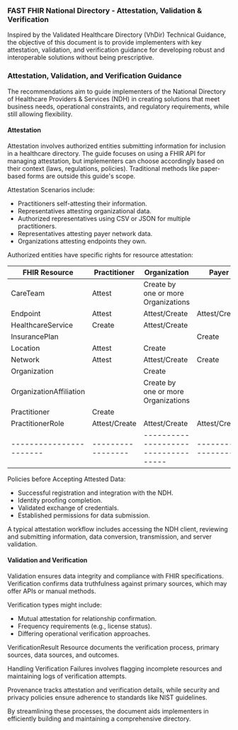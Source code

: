 ### FAST FHIR National Directory - Attestation, Validation & Verification

Inspired by the Validated Healthcare Directory (VhDir) Technical Guidance, the objective of this document is to provide implementers with key attestation, validation, and verification guidance for developing robust and interoperable solutions without being prescriptive.

### Attestation, Validation, and Verification Guidance
The recommendations aim to guide implementers of the National Directory of Healthcare Providers & Services (NDH) in creating solutions that meet business needs, operational constraints, and regulatory requirements, while still allowing flexibility.

#### Attestation
Attestation involves authorized entities submitting information for inclusion in a healthcare directory. The guide focuses on using a FHIR API for managing attestation, but implementers can choose accordingly based on their context (laws, regulations, policies). Traditional methods like paper-based forms are outside this guide's scope.

Attestation Scenarios include:

* Practitioners self-attesting their information.
* Representatives attesting organizational data.
* Authorized representatives using CSV or JSON for multiple practitioners.
* Representatives attesting payer network data.
* Organizations attesting endpoints they own.

Authorized entities have specific rights for resource attestation:

| **FHIR Resource**       | **Practitioner**  | **Organization**                    | **Payer**         | **HIE/HIO**       | 
| ----------------------- | ----------------- | ----------------------------------- | ----------------- | ----------------- | 
| CareTeam                | Attest            | Create by one or more Organizations |                   |                   | 
| Endpoint                | Attest            | Attest/Create                       | Attest/Create     | Create            | 
| HealthcareService       | Create            | Attest/Create                       |                   |                   | 
| InsurancePlan           |                   |                                     | Create            |                   | 
| Location                | Attest            | Create                              |                   |                   | 
| Network                 | Attest            | Attest/Create                       | Create            |                   | 
| Organization            |                   | Create                              |                   |                   | 
| OrganizationAffiliation |                   | Create by one or more Organizations |                   |                   | 
| Practitioner            | Create            |                                     |                   |                   | 
| PractitionerRole        | Attest/Create     | Attest/Create                       | Attest/Create     |                   | 
| ----------------------- | ----------------- | ----------------------------------- | ----------------- | ----------------- | 

Policies before Accepting Attested Data:

* Successful registration and integration with the NDH.
* Identity proofing completion.
* Validated exchange of credentials.
* Established permissions for data submission.

A typical attestation workflow includes accessing the NDH client, reviewing and submitting information, data conversion, transmission, and server validation.

#### Validation and Verification

Validation ensures data integrity and compliance with FHIR specifications. Verification confirms data truthfulness against primary sources, which may offer APIs or manual methods.

Verification types might include:

* Mutual attestation for relationship confirmation.
* Frequency requirements (e.g., license status).
* Differing operational verification approaches.

VerificationResult Resource documents the verification process, primary sources, data sources, and outcomes.

Handling Verification Failures involves flagging incomplete resources and maintaining logs of verification attempts.

Provenance tracks attestation and verification details, while security and privacy policies ensure adherence to standards like NIST guidelines.

By streamlining these processes, the document aids implementers in efficiently building and maintaining a comprehensive directory.
